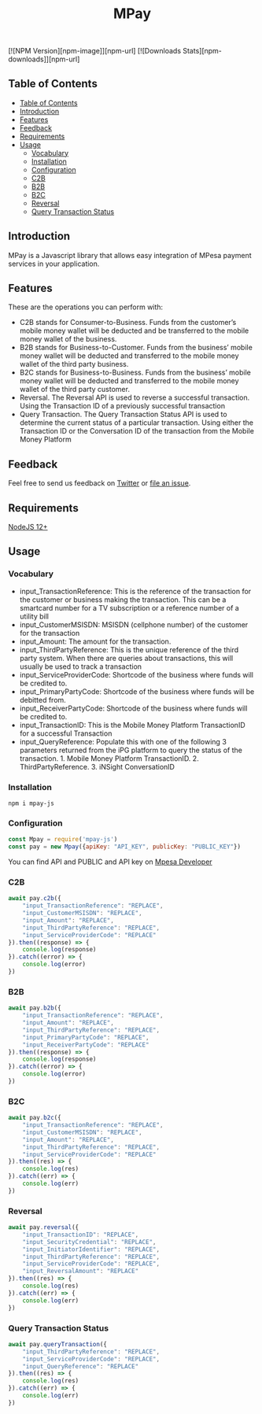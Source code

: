 <h1 align="center"> MPay </h1> <br>

[![NPM Version][npm-image]][npm-url]
[![Downloads Stats][npm-downloads]][npm-url]

<!-- START doctoc generated TOC please keep comment here to allow auto update -->
<!-- DON'T EDIT THIS SECTION, INSTEAD RE-RUN doctoc TO UPDATE -->
## Table of Contents

- [Table of Contents](#table-of-contents)
- [Introduction](#introduction)
- [Features](#features)
- [Feedback](#feedback)
- [Requirements](#requirements)
- [Usage](#usage)
  - [Vocabulary](#vocabulary)
  - [Installation](#installation)
  - [Configuration](#configuration)
  - [C2B](#c2b)
  - [B2B](#b2b)
  - [B2C](#b2c)
  - [Reversal](#reversal)
  - [Query Transaction Status](#query-transaction-status)

<!-- END doctoc generated TOC please keep comment here to allow auto update -->

## Introduction

MPay is a Javascript library that allows easy integration of MPesa payment services in your application.


## Features

These are the operations you can perform with:

* C2B stands for Consumer-to-Business. Funds from the customer’s mobile money wallet will be deducted and be transferred to the mobile money wallet of the business.
* B2B stands for Business-to-Customer. Funds from the business’ mobile money wallet will be deducted and transferred to the mobile money wallet of the third party business.
* B2C stands for Business-to-Business. Funds from the business’ mobile money wallet will be deducted and transferred to the mobile money wallet of the third party customer.
* Reversal. The Reversal API is used to reverse a successful transaction. Using the Transaction ID of a previously successful transaction
* Query Transaction. The Query Transaction Status API is used to determine the current status of a particular transaction. Using either the Transaction ID or the Conversation ID of the transaction from the Mobile Money Platform

## Feedback

Feel free to send us feedback on [Twitter](https://twitter.com/mpay) or [file an issue](https://github.com/cazanca/mpay-js/issues/new).

## Requirements
[NodeJS 12+](https://nodejs.org/en/)

## Usage

### Vocabulary

* input_TransactionReference: This is the reference of the transaction for the customer or business making the transaction. This can be a smartcard number for a TV subscription or a reference number of a utility bill
* input_CustomerMSISDN: MSISDN (cellphone number) of the customer for the transaction
* input_Amount: The amount for the transaction.
* input_ThirdPartyReference: This is the unique reference of the third party system. When there are queries about transactions, this will usually be used to track a transaction
* input_ServiceProviderCode: Shortcode of the business where funds will be credited to.
* input_PrimaryPartyCode: Shortcode of the business where funds will be debitted from.
* input_ReceiverPartyCode: Shortcode of the business where funds will be credited to.
* input_TransactionID: This is the Mobile Money Platform TransactionID for a successful Transaction
* input_QueryReference: Populate this with one of the following 3 parameters returned from the iPG platform to query the status of the transaction. 1. Mobile Money Platform TransactionID. 2. ThirdPartyReference. 3. iNSight ConversationID

### Installation
```
npm i mpay-js
```
### Configuration

```javascript
const Mpay = require('mpay-js')
const pay = new Mpay({apiKey: "API_KEY", publicKey: "PUBLIC_KEY"})
```
You can find API and PUBLIC and API key on [Mpesa Developer](https://developer.mpesa.vm.co.mz/)

### C2B

```javascript
await pay.c2b({
    "input_TransactionReference": "REPLACE",
    "input_CustomerMSISDN": "REPLACE",
    "input_Amount": "REPLACE",
    "input_ThirdPartyReference": "REPLACE",
    "input_ServiceProviderCode": "REPLACE"
}).then((response) => {
    console.log(response)
}).catch((error) => {
    console.log(error)
})
```

### B2B

```javascript
await pay.b2b({
    "input_TransactionReference": "REPLACE",
    "input_Amount": "REPLACE",
    "input_ThirdPartyReference": "REPLACE",
    "input_PrimaryPartyCode": "REPLACE",
    "input_ReceiverPartyCode": "REPLACE"
}).then((response) => {
    console.log(response)
}).catch((error) => {
    console.log(error)
})
```

### B2C

```javascript
await pay.b2c({
    "input_TransactionReference": "REPLACE",
    "input_CustomerMSISDN": "REPLACE",
    "input_Amount": "REPLACE",
    "input_ThirdPartyReference": "REPLACE",
    "input_ServiceProviderCode": "REPLACE"
}).then((res) => {
    console.log(res)
}).catch((err) => {
    console.log(err)
})
```
### Reversal

```javascript
await pay.reversal({
    "input_TransactionID": "REPLACE",
    "input_SecurityCredential": "REPLACE",
    "input_InitiatorIdentifier": "REPLACE",
    "input_ThirdPartyReference": "REPLACE",
    "input_ServiceProviderCode": "REPLACE",
    "input_ReversalAmount": "REPLACE"
}).then((res) => {
    console.log(res)
}).catch((err) => {
    console.log(err)
}) 
```

### Query Transaction Status

```javascript
await pay.queryTransaction({
    "input_ThirdPartyReference": "REPLACE",
    "input_ServiceProviderCode": "REPLACE",
    "input_QueryReference": "REPLACE"
}).then((res) => {
    console.log(res)
}).catch((err) => {
    console.log(err)
})
```
